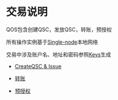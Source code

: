 # 交易说明

QOS包含创建QSC，发放QSC，转账，预授权

所有操作实例基于[Single-node](../start/networks.md#single-node)本地网络

交易中涉及账户名、地址和密码参照[Keys](../spec/keys.md)生成

* [CreateQSC & Issue](../spec/txs/createqsc_issue_cli.md)

* [转账](../spec/txs/transfer.md)

* [预授权](../spec/txs/approve.md)
